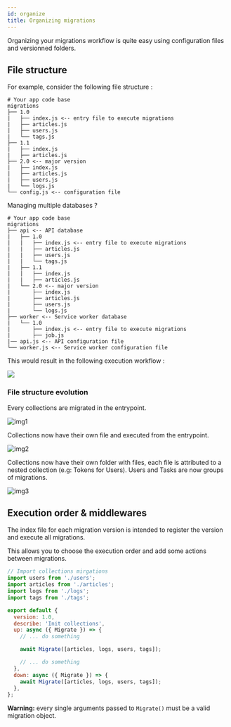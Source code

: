 ```yaml
---
id: organize
title: Organizing migrations
---
```


Organizing your migrations workflow is quite easy using configuration files and versionned folders.

## File structure

For example, consider the following file structure :

```text
# Your app code base
migrations
├── 1.0
|   ├── index.js <-- entry file to execute migrations
|   ├── articles.js
|   ├── users.js
|   └── tags.js
├── 1.1
|   ├── index.js
|   ├── articles.js
├── 2.0 <-- major version
|   ├── index.js
|   ├── articles.js
|   ├── users.js
|   └── logs.js
└── config.js <-- configuration file
```

Managing multiple databases ?

```text
# Your app code base
migrations
├── api <-- API database
|   ├── 1.0
|   |   ├── index.js <-- entry file to execute migrations
|   |   ├── articles.js
|   |   ├── users.js
|   |   └── tags.js
|   ├── 1.1
|   |   ├── index.js
|   |   ├── articles.js
|   └── 2.0 <-- major version
|       ├── index.js
|       ├── articles.js
|       ├── users.js
|       └── logs.js
├── worker <-- Service worker database
|   └── 1.0
|       ├── index.js <-- entry file to execute migrations
|       ├── job.js
|── api.js <-- API configuration file
└── worker.js <-- Service worker configuration file
```

This would result in the following execution workflow :

![](https://i.imgur.com/iJWGEDS.png)

### File structure evolution

Every collections are migrated in the entrypoint.

![img1](https://i.imgur.com/bkHGZPZ.png)

Collections now have their own file and executed from the entrypoint.

![img2](https://i.imgur.com/QBqoyU7.png)

Collections now have their own folder with files, each file is attributed to a nested collection (e.g: Tokens for Users). Users and Tasks are now groups of migrations.

![img3](https://i.imgur.com/FhUQD01.png)

## Execution order & middlewares

The index file for each migration version is intended to register the version and execute all migrations.

This allows you to choose the execution order and add some actions between migrations.

```js
// Import collections mirgations
import users from './users';
import articles from './articles';
import logs from './logs';
import tags from './tags';

export default {
  version: 1.0,
  describe: 'Init collections',
  up: async ({ Migrate }) => {
    // ... do something

    await Migrate([articles, logs, users, tags]);

    // ... do something
  },
  down: async ({ Migrate }) => {
    await Migrate([articles, logs, users, tags]);
  },
};
```

**Warning:** every single arguments passed to `Migrate()` must be a valid migration object.